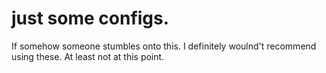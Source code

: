#  just some configs.

If somehow someone stumbles onto this. I definitely woulnd't recommend using these. At least not at this point.
